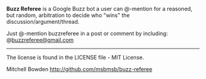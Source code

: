 **Buzz Referee** is a Google Buzz bot a user can @-mention for a reasoned, but random, arbitration to decide who "wins" the discussion/argument/thread.

Just @-mention buzzreferee in a post or comment by including: 
    @buzzreferee@gmail.com

----
The license is found in the LICENSE file - MIT License.

Mitchell Bowden <mitchellbowden AT gmail DOT com>
<http://github.com/msbmsb/buzz-referee>
